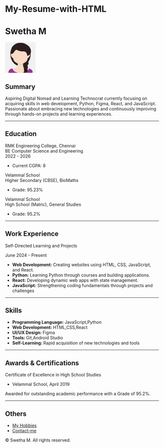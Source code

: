 # My-Resume-with-HTML
<!DOCTYPE html>
<html lang="en">
<head>
    <meta charset="UTF-8">
    <meta name="viewport" content="width=device-width, initial-scale=1.0">
    
</head>
<body>
    <h1>Swetha M</h1>
    <img src="th.jpeg" alt="my pic" style="width:100px ">
    <h2>Summary</h2>
    <p>Aspiring Digital Nomad and Learning Technocrat currently focusing on 
        acquiring skills in web development, Python, Figma, React, and JavaScript. 
        Passionate about embracing new technologies and continuously improving 
        through hands-on projects and learning experiences.
    </p>
    <hr>
    <h2>Education</h2>
   <div><p>RMK Engineering College, Chennai<br>
        BE Computer Science and Engineering<br>
        2022 - 2026</p>
    <ul><li>Current CGPA: 8</li></ul></div>
    <div><p>Velammal School<br>
        Higher Secondary (CBSE), BioMaths<br>
        <ul><li>Grade: 95.23%</li></ul></p>
    </div>
    <div><p>Velammal School<br>
        High School (Matric), General Studies<br>
        <ul><li>Grade: 95.2%</li></ul></p>
    </div>
    <hr>
    <h2>Work Experience</h2>
    <p>Self-Directed Learning and Projects</p>
    <p>June 2024 - Present</p>
    <ul><li> <b>Web Development: </b>Creating websites using HTML, CSS, JavaScript, and React.</li>
    <li><b>Python:</b> Learning Python through courses and building applications.</li>
<li><b>React:</b> Developing dynamic web apps with state management.</li>
<li><b>JavaScript:</b> Strengthening coding fundamentals through projects and challenges</li></ul>

<hr>
<h2>Skills</h2>
<ul><li><b>Programming Language: </b>JavaScript,Python</li>
<li><b>Web Development: </b>HTML,CSS,React</li>
<li><b>UI/UX Design: </b>Figma</li>
<li><b>Tools: </b>Git,Android Studio</li>
<li><b>Self-Learning: </b>Rapid acquisition of new technologies and tools</li></ul><hr>
<h2>Awards & Certifications</h2>
<p>Certificate of Excellence in High School Studies<br>
<ul><li>Velammal School, April 2019</li></ul>
    Awarded for outstanding academic performance with a Grade of 95.2%.</p><hr>
    <h2>Others</h2>
    <ul><li><a href="Hobby.html">My Hobbies</a></li>
    <li><a href="Contact.html">Contact-me</a></li></ul>
    
</body>

<footer>
    <p>© Swetha M. All rights reserved.</p>
</footer>
</html>
